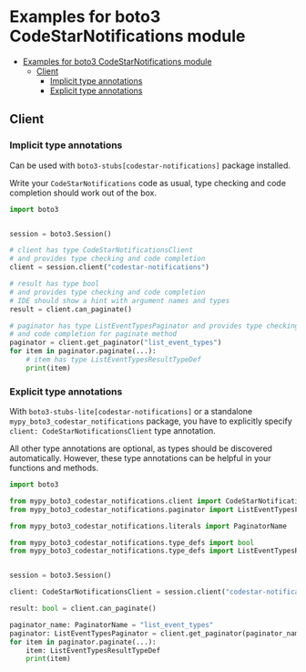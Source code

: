 <a id="examples-for-boto3-codestarnotifications-module"></a>

# Examples for boto3 CodeStarNotifications module

- [Examples for boto3 CodeStarNotifications module](#examples-for-boto3-codestarnotifications-module)
  - [Client](#client)
    - [Implicit type annotations](#implicit-type-annotations)
    - [Explicit type annotations](#explicit-type-annotations)

<a id="client"></a>

## Client

<a id="implicit-type-annotations"></a>

### Implicit type annotations

Can be used with `boto3-stubs[codestar-notifications]` package installed.

Write your `CodeStarNotifications` code as usual, type checking and code
completion should work out of the box.

```python
import boto3


session = boto3.Session()

# client has type CodeStarNotificationsClient
# and provides type checking and code completion
client = session.client("codestar-notifications")

# result has type bool
# and provides type checking and code completion
# IDE should show a hint with argument names and types
result = client.can_paginate()

# paginator has type ListEventTypesPaginator and provides type checking
# and code completion for paginate method
paginator = client.get_paginator("list_event_types")
for item in paginator.paginate(...):
    # item has type ListEventTypesResultTypeDef
    print(item)
```

<a id="explicit-type-annotations"></a>

### Explicit type annotations

With `boto3-stubs-lite[codestar-notifications]` or a standalone
`mypy_boto3_codestar_notifications` package, you have to explicitly specify
`client: CodeStarNotificationsClient` type annotation.

All other type annotations are optional, as types should be discovered
automatically. However, these type annotations can be helpful in your functions
and methods.

```python
import boto3

from mypy_boto3_codestar_notifications.client import CodeStarNotificationsClient
from mypy_boto3_codestar_notifications.paginator import ListEventTypesPaginator

from mypy_boto3_codestar_notifications.literals import PaginatorName

from mypy_boto3_codestar_notifications.type_defs import bool
from mypy_boto3_codestar_notifications.type_defs import ListEventTypesResultTypeDef


session = boto3.Session()

client: CodeStarNotificationsClient = session.client("codestar-notifications")

result: bool = client.can_paginate()

paginator_name: PaginatorName = "list_event_types"
paginator: ListEventTypesPaginator = client.get_paginator(paginator_name)
for item in paginator.paginate(...):
    item: ListEventTypesResultTypeDef
    print(item)
```
